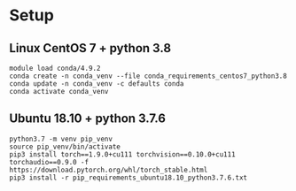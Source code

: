 # Setup 

## Linux CentOS 7 + python 3.8

```
module load conda/4.9.2
conda create -n conda_venv --file conda_requirements_centos7_python3.8 
conda update -n conda_venv -c defaults conda
conda activate conda_venv
```

## Ubuntu 18.10 + python 3.7.6

```
python3.7 -m venv pip_venv
source pip_venv/bin/activate
pip3 install torch==1.9.0+cu111 torchvision==0.10.0+cu111 torchaudio==0.9.0 -f https://download.pytorch.org/whl/torch_stable.html
pip3 install -r pip_requirements_ubuntu18.10_python3.7.6.txt
```

